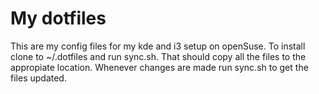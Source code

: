# My dotfiles
This are my config files for my kde and i3 setup on openSuse. To install clone to ~/.dotfiles and run sync.sh. That should copy all the files to the appropiate location. Whenever changes are made run sync.sh to get the files updated.
